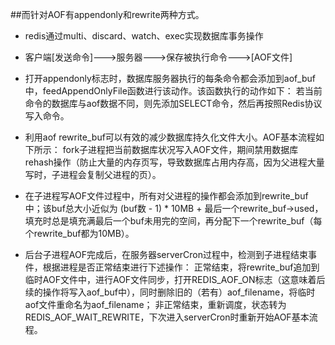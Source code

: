 ##而针对AOF有appendonly和rewrite两种方式。

* redis通过multi、discard、watch、exec实现数据库事务操作

* 客户端[发送命令]--->服务器--->保存被执行命令--->[AOF文件]


* 打开appendonly标志时，数据库服务器执行的每条命令都会添加到aof_buf中，feedAppendOnlyFile函数进行该动作。该函数执行的动作如下：
若当前命令的数据库与aof数据不同，则先添加SELECT命令，然后再按照Redis协议写入命令。



* 利用aof rewrite_buf可以有效的减少数据库持久化文件大小。AOF基本流程如下所示：
fork子进程把当前数据库状况写入AOF文件，期间禁用数据库rehash操作（防止大量的内存页写，导致数据库占用内存高，因为父进程大量写时，子进程会复制父进程的页）。
* 在子进程写AOF文件过程中，所有对父进程的操作都会添加到rewrite_buf中；该buf总大小近似为 (buf数 - 1) * 10MB + 最后一个rewrite_buf->used，填充时总是填充满最后一个buf未用完的空间，再分配下一个rewrite_buf（每个rewrite_buf都为10MB）。
* 后台子进程AOF完成后，在服务器serverCron过程中，检测到子进程结束事件，根据进程是否正常结束进行下述操作：
正常结束，将rewrite_buf追加到临时AOF文件中，进行AOF文件同步，打开REDIS_AOF_ON标志（这意味着后续的操作将写入aof_buf中），同时删除旧的（若有）aof_filename，将临时aof文件重命名为aof_filename；
非正常结束，重新调度，状态转为REDIS_AOF_WAIT_REWRITE，下次进入serverCron时重新开始AOF基本流程。



